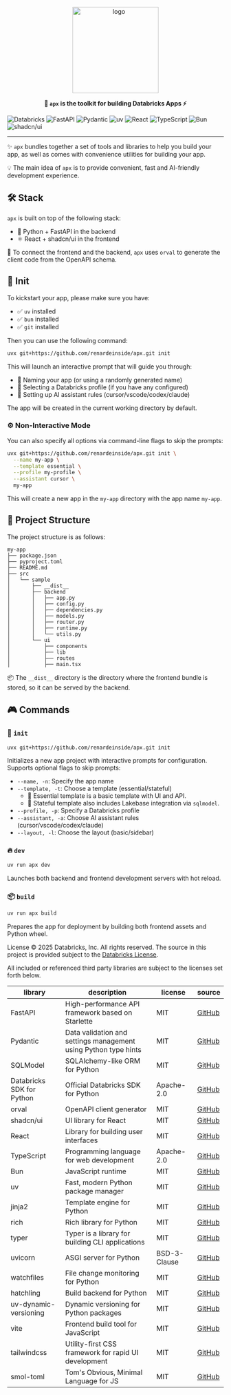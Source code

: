 <p align="center">
    <a href="https://github.com/renardeinside/apx">
        <img src="https://raw.githubusercontent.com/renardeinside/apx/refs/heads/main/assets/logo.svg" class="align-center" width="200" height="200" alt="logo" />
    </a>
</p>

<p align="center">
    <b>🚀 <code>apx</code> is the toolkit for building Databricks Apps ⚡</b>
</p>

![Databricks](https://img.shields.io/badge/databricks-000000?logo=databricks&logoColor=red)
![FastAPI](https://img.shields.io/badge/FastAPI-109989?logo=fastapi&logoColor=white)
![Pydantic](https://img.shields.io/badge/Pydantic-E92063?logo=pydantic&logoColor=white)
![uv](https://img.shields.io/badge/uv-000000?logo=uv&logoColor=white)
![React](https://img.shields.io/badge/React-20232A?logo=react&logoColor=61DAFB)
![TypeScript](https://img.shields.io/badge/TypeScript-3178C6?logo=typescript&logoColor=white)
![Bun](https://img.shields.io/badge/Bun-000000?logo=bun&logoColor=white)
![shadcn/ui](https://img.shields.io/badge/shadcn%2Fui-000000?logo=shadcnui&logoColor=white)

---

✨ `apx` bundles together a set of tools and libraries to help you build your app, as well as comes with convenience utilities for building your app.

💡 The main idea of `apx` is to provide convenient, fast and AI-friendly development experience.

## 🛠️ Stack

`apx` is built on top of the following stack:

- 🐍 Python + FastAPI in the backend
- ⚛️ React + shadcn/ui in the frontend

🔌 To connect the frontend and the backend, `apx` uses `orval` to generate the client code from the OpenAPI schema.

## 🚀 Init

To kickstart your app, please make sure you have:

- ✅ `uv` installed
- ✅ `bun` installed
- ✅ `git` installed

Then you can use the following command:

```bash
uvx git+https://github.com/renardeinside/apx.git init
```

This will launch an interactive prompt that will guide you through:

- 📝 Naming your app (or using a randomly generated name)
- 🔧 Selecting a Databricks profile (if you have any configured)
- 🤖 Setting up AI assistant rules (cursor/vscode/codex/claude)

The app will be created in the current working directory by default.

### ⚙️ Non-Interactive Mode

You can also specify all options via command-line flags to skip the prompts:

```bash
uvx git+https://github.com/renardeinside/apx.git init \
  --name my-app \
  --template essential \
  --profile my-profile \
  --assistant cursor \
  my-app
```

This will create a new app in the `my-app` directory with the app name `my-app`.

## 📁 Project Structure

The project structure is as follows:

```
my-app
├── package.json
├── pyproject.toml
├── README.md
├── src
│   └── sample
│       ├── __dist__
│       ├── backend
│       │   ├── app.py
│       │   ├── config.py
│       │   ├── dependencies.py
│       │   ├── models.py
│       │   ├── router.py
│       │   ├── runtime.py
│       │   └── utils.py
│       └── ui
│           ├── components
│           ├── lib
│           ├── routes
│           ├── main.tsx
```

📦 The `__dist__` directory is the directory where the frontend bundle is stored, so it can be served by the backend.

## 🎮 Commands

### 🚀 `init`

```bash
uvx git+https://github.com/renardeinside/apx.git init
```

Initializes a new app project with interactive prompts for configuration. Supports optional flags to skip prompts:

- `--name, -n`: Specify the app name
- `--template, -t`: Choose a template (essential/stateful)
  - 🎯 Essential template is a basic template with UI and API.
  - 💾 Stateful template also includes Lakebase integration via `sqlmodel`.
- `--profile, -p`: Specify a Databricks profile
- `--assistant, -a`: Choose AI assistant rules (cursor/vscode/codex/claude)
- `--layout, -l`: Choose the layout (basic/sidebar)

### 🔥 `dev`

```bash
uv run apx dev
```

Launches both backend and frontend development servers with hot reload.

### 📦 `build`

```bash
uv run apx build
```

Prepares the app for deployment by building both frontend assets and Python wheel.

License
© 2025 Databricks, Inc. All rights reserved. The source in this project is provided subject to the [Databricks License](LICENSE.md).

All included or referenced third party libraries are subject to the licenses set forth below.

| library                   | description                                                     | license      | source                                                      |
| ------------------------- | --------------------------------------------------------------- | ------------ | ----------------------------------------------------------- |
| FastAPI                   | High-performance API framework based on Starlette               | MIT          | [GitHub](https://github.com/tiangolo/fastapi)               |
| Pydantic                  | Data validation and settings management using Python type hints | MIT          | [GitHub](https://github.com/pydantic/pydantic)              |
| SQLModel                  | SQLAlchemy-like ORM for Python                                  | MIT          | [GitHub](https://github.com/fastapi/sqlmodel)               |
| Databricks SDK for Python | Official Databricks SDK for Python                              | Apache-2.0   | [GitHub](https://github.com/databricks/databricks-sdk-py)   |
| orval                     | OpenAPI client generator                                        | MIT          | [GitHub](https://github.com/orval-labs/orval)               |
| shadcn/ui                 | UI library for React                                            | MIT          | [GitHub](https://github.com/shadcn/ui)                      |
| React                     | Library for building user interfaces                            | MIT          | [GitHub](https://github.com/facebook/react)                 |
| TypeScript                | Programming language for web development                        | Apache-2.0   | [GitHub](https://github.com/microsoft/TypeScript)           |
| Bun                       | JavaScript runtime                                              | MIT          | [GitHub](https://github.com/oven-sh/bun)                    |
| uv                        | Fast, modern Python package manager                             | MIT          | [GitHub](https://github.com/astral-sh/uv)                   |
| jinja2                    | Template engine for Python                                      | MIT          | [GitHub](https://github.com/pallets/jinja)                  |
| rich                      | Rich library for Python                                         | MIT          | [GitHub](https://github.com/Textualize/rich)                |
| typer                     | Typer is a library for building CLI applications                | MIT          | [GitHub](https://github.com/fastapi/typer)                  |
| uvicorn                   | ASGI server for Python                                          | BSD-3-Clause | [GitHub](https://github.com/encode/uvicorn)                 |
| watchfiles                | File change monitoring for Python                               | MIT          | [GitHub](https://github.com/samuelcolvin/watchfiles)        |
| hatchling                 | Build backend for Python                                        | MIT          | [GitHub](https://github.com/pypa/hatch)                     |
| uv-dynamic-versioning     | Dynamic versioning for Python packages                          | MIT          | [GitHub](https://github.com/ninoseki/uv-dynamic-versioning) |
| vite                      | Frontend build tool for JavaScript                              | MIT          | [GitHub](https://github.com/vitejs/vite)                    |
| tailwindcss               | Utility-first CSS framework for rapid UI development            | MIT          | [GitHub](https://github.com/tailwindlabs/tailwindcss)       |
| smol-toml                 | Tom's Obvious, Minimal Language for JS                          | MIT          | [GitHub](https://github.com/squirrelchat/smol-toml)         |
